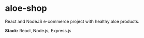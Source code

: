 # aloe-shop

React and NodeJS e-commerce project with healthy aloe products.

<b>Stack:</b> React, Node.js, Express.js
